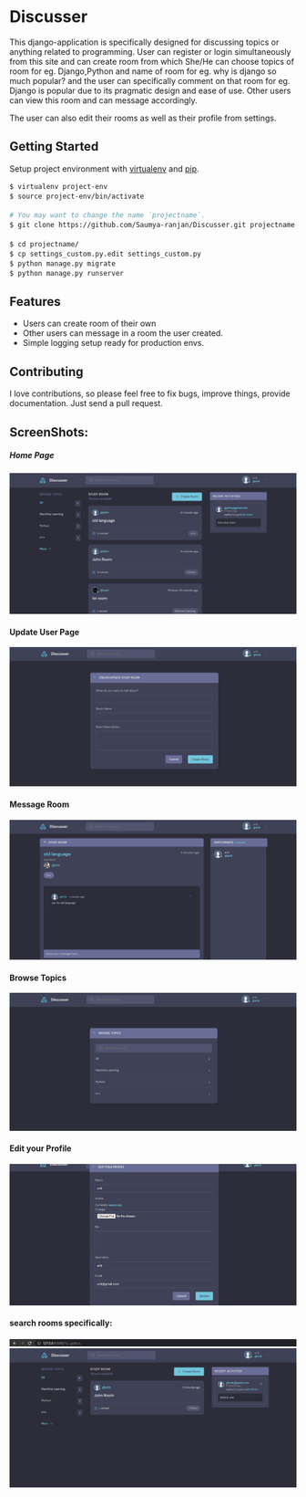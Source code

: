 # Discusser

This django-application is specifically designed for discussing topics or anything related to programming. User can register or login simultaneously from this site and can create room from which She/He can choose topics of room for eg. Django,Python and name of room for eg. why is django so much popular? and the user can specifically comment on that room for eg. Django is popular due to its pragmatic design and ease of use. Other users can view this room and can message accordingly.

The user can also edit their rooms as well as their profile from settings.

## Getting Started

Setup project environment with [virtualenv](https://virtualenv.pypa.io) and [pip](https://pip.pypa.io).

```bash
$ virtualenv project-env
$ source project-env/bin/activate

# You may want to change the name `projectname`.
$ git clone https://github.com/Saumya-ranjan/Discusser.git projectname

$ cd projectname/
$ cp settings_custom.py.edit settings_custom.py
$ python manage.py migrate
$ python manage.py runserver
```

## Features

- Users can create room of their own
- Other users can message in a room the user created.
- Simple logging setup ready for production envs.

## Contributing

I love contributions, so please feel free to fix bugs, improve things, provide documentation. Just send a pull request.

## ScreenShots:

##### Home Page

![Alt text](/screenshots/ss1.png?raw=true "Optional Title")

#### Update User Page

![Alt text](/screenshots/ss2.png?raw=true "Optional Title")

#### Message Room

![Alt text](/screenshots/ss3.png?raw=true "Optional Title")

#### Browse Topics

![Alt text](/screenshots/ss4.png?raw=true "Optional Title")

#### Edit your Profile

![Alt text](/screenshots/ss5.png?raw=true "Optional Title")

#### search rooms specifically:

![Alt text](/screenshots/ss6.png?raw=true "Optional Title")
![Alt text](/screenshots/ss7.png?raw=true "Optional Title")
